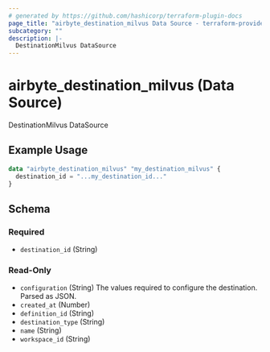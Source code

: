 ```yaml
---
# generated by https://github.com/hashicorp/terraform-plugin-docs
page_title: "airbyte_destination_milvus Data Source - terraform-provider-airbyte"
subcategory: ""
description: |-
  DestinationMilvus DataSource
---
```


# airbyte_destination_milvus (Data Source)

DestinationMilvus DataSource

## Example Usage

```terraform
data "airbyte_destination_milvus" "my_destination_milvus" {
  destination_id = "...my_destination_id..."
}
```

<!-- schema generated by tfplugindocs -->
## Schema

### Required

- `destination_id` (String)

### Read-Only

- `configuration` (String) The values required to configure the destination. Parsed as JSON.
- `created_at` (Number)
- `definition_id` (String)
- `destination_type` (String)
- `name` (String)
- `workspace_id` (String)
